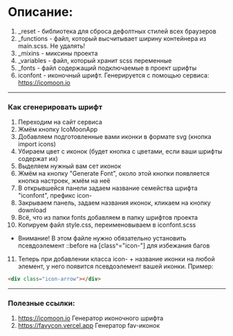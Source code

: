 # Описание:
1. _reset - библиотека для сброса дефолтных стилей всех браузеров
2. _functions - файл, который высчитывает ширину контейнера из main.scss. Не удалять!
3. _mixins - миксины проекта
4. _variables - файл, который хранит scss переменные
5. _fonts - файл содержащий подключаемые в проект шрифты
6. iconfont - иконочный шрифт. Генерируется с помощью сервиса: https://icomoon.io
___

### Как сгенерировать шрифт

1. Переходим на сайт сервиса
2. Жмём кнопку IcoMoonApp
3. Добавляем подготовленные вами иконки в формате svg (кнопка import icons)
4. Убираем цвет с иконок (будет кнопка с цветами, если ваши шрифты содержат их)
5. Выделяем нужный вам сет иконок
6. Жмём на кнопку "Generate Font", около этой кнопки появляется кнопка настроек,
жмём на неё
7. В открывшейся панели задаем название семейства шрифта "iconfont", префикс icon-
8. Закрываем панель, задаем названия иконок, кликаем на кнопку download
9. Всё, что из папки fonts добавляем в папку шрифтов проекта
10. Копируем файл style.css, переименовываем в iconfont.scss
- Внимание! В этом файле нужно обязательно установить псевдоэлемент ::before на [class^="icon-"] для избежания багов

11. Теперь при добавлении класса icon- + название иконки на любой элемент, у него
появится псевдоэлемент вашей иконки.
Пример:
```html
<div class="icon-arrow"></div>
```
___
### Полезные ссылки:
  1. https://icomoon.io Генератор иконочного шрифта
  2. https://favycon.vercel.app Генератор fav-иконок

